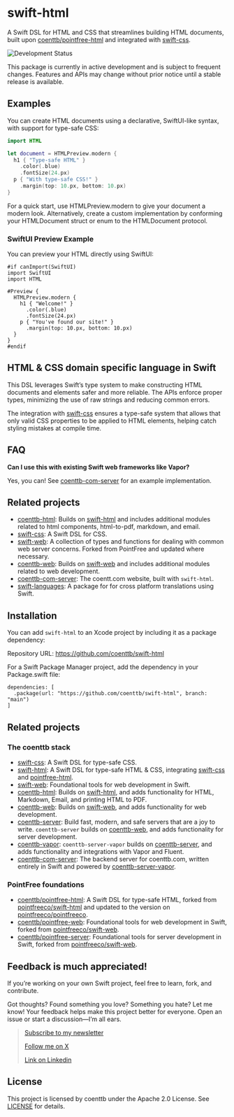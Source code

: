 # swift-html

A Swift DSL for HTML and CSS that streamlines building HTML documents, built upon [coenttb/pointfree-html](https://www.github.com/coenttb/pointfree-html) and integrated with [swift-css](https://www.github.com/coenttb/swift-css).

![Development Status](https://img.shields.io/badge/status-active--development-blue.svg)

This package is currently in active development and is subject to frequent changes. Features and APIs may change without prior notice until a stable release is available.

## Examples

You can create HTML documents using a declarative, SwiftUI-like syntax, with support for type-safe CSS:

```swift
import HTML

let document = HTMLPreview.modern {
  h1 { "Type-safe HTML" }
    .color(.blue)
    .fontSize(24.px)
  p { "With type-safe CSS!" }
    .margin(top: 10.px, bottom: 10.px)
}
```

For a quick start, use HTMLPreview.modern to give your document a modern look. Alternatively, create a custom implementation by conforming your HTMLDocument struct or enum to the HTMLDocument protocol.

### SwiftUI Preview Example

You can preview your HTML directly using SwiftUI:
```
#if canImport(SwiftUI)
import SwiftUI
import HTML

#Preview {
  HTMLPreview.modern {
    h1 { "Welcome!" }
      .color(.blue)
      .fontSize(24.px)
    p { "You've found our site!" }
      .margin(top: 10.px, bottom: 10.px)
  }
}
#endif
```

## HTML & CSS domain specific language in Swift

This DSL leverages Swift’s type system to make constructing HTML documents and elements safer and more reliable. The APIs enforce proper types, minimizing the use of raw strings and reducing common errors.

The integration with [swift-css](https://www.github.com/coenttb/swift-css) ensures a type-safe system that allows that only valid CSS properties to be applied to HTML elements, helping catch styling mistakes at compile time.

## FAQ

**Can I use this with existing Swift web frameworks like Vapor?** 

Yes, you can! See [coenttb-com-server](https://www.github.com/coenttb/coenttb-com-server) for an example implementation. 

## Related projects

* [coenttb-html](https://www.github.com/coenttb/coenttb-html): Builds on [swift-html](https://www.github.com/coenttb/swift-html) and includes additional modules related to html components, html-to-pdf, markdown, and email.
* [swift-css](https://www.github.com/coenttb/swift-css): A Swift DSL for CSS.
* [swift-web](https://www.github.com/coenttb/swift-web): A collection of types and functions for dealing with common web server concerns. Forked from PointFree and updated where necessary.
* [coenttb-web](https://www.github.com/coenttb/swift-web): Builds on [swift-web](https://www.github.com/coenttb/swift-web) and includes additional modules related to web development.
* [coenttb-com-server](https://www.github.com/coenttb/coenttb-com-server): The coentt.com website, built with `swift-html`.
* [swift-languages](https://www.github.com/coenttb/swift-languages): A package for for cross platform translations using Swift.

## Installation

You can add `swift-html` to an Xcode project by including it as a package dependency:

Repository URL: https://github.com/coenttb/swift-html

For a Swift Package Manager project, add the dependency in your Package.swift file:
```
dependencies: [
  .package(url: "https://github.com/coenttb/swift-html", branch: "main")
]
```

## Related projects

### The coenttb stack

* [swift-css](https://www.github.com/coenttb/swift-css): A Swift DSL for type-safe CSS.
* [swift-html](https://www.github.com/coenttb/swift-html): A Swift DSL for type-safe HTML & CSS, integrating [swift-css](https://www.github.com/coenttb/swift-css) and [pointfree-html](https://www.github.com/coenttb/pointfree-html).
* [swift-web](https://www.github.com/coenttb/swift-web): Foundational tools for web development in Swift.
* [coenttb-html](https://www.github.com/coenttb/coenttb-html): Builds on [swift-html](https://www.github.com/coenttb/swift-html), and adds functionality for HTML, Markdown, Email, and printing HTML to PDF.
* [coenttb-web](https://www.github.com/coenttb/coenttb-web): Builds on [swift-web](https://www.github.com/coenttb/swift-web), and adds functionality for web development.
* [coenttb-server](https://www.github.com/coenttb/coenttb-server): Build fast, modern, and safe servers that are a joy to write. `coenttb-server` builds on [coenttb-web](https://www.github.com/coenttb/coenttb-web), and adds functionality for server development.
* [coenttb-vapor](https://www.github.com/coenttb/coenttb-server-vapor): `coenttb-server-vapor` builds on [coenttb-server](https://www.github.com/coenttb/coenttb-server), and adds functionality and integrations with Vapor and Fluent.
* [coenttb-com-server](https://www.github.com/coenttb/coenttb-com-server): The backend server for coenttb.com, written entirely in Swift and powered by [coenttb-server-vapor](https://www.github.com/coenttb-server-vapor).

### PointFree foundations
* [coenttb/pointfree-html](https://www.github.com/coenttb/pointfree-html): A Swift DSL for type-safe HTML, forked from [pointfreeco/swift-html](https://www.github.com/pointfreeco/swift-html) and updated to the version on [pointfreeco/pointfreeco](https://github.com/pointfreeco/pointfreeco).
* [coenttb/pointfree-web](https://www.github.com/coenttb/pointfree-html): Foundational tools for web development in Swift, forked from  [pointfreeco/swift-web](https://www.github.com/pointfreeco/swift-web).
* [coenttb/pointfree-server](https://www.github.com/coenttb/pointfree-html): Foundational tools for server development in Swift, forked from  [pointfreeco/swift-web](https://www.github.com/pointfreeco/swift-web).

## Feedback is much appreciated!

If you’re working on your own Swift project, feel free to learn, fork, and contribute.

Got thoughts? Found something you love? Something you hate? Let me know! Your feedback helps make this project better for everyone. Open an issue or start a discussion—I’m all ears.

> [Subscribe to my newsletter](http://coenttb.com/en/newsletter/subscribe)
>
> [Follow me on X](http://x.com/coenttb)
> 
> [Link on Linkedin](https://www.linkedin.com/in/tenthijeboonkkamp)

## License

This project is licensed by coenttb under the Apache 2.0 License. See [LICENSE](LICENSE) for details.

